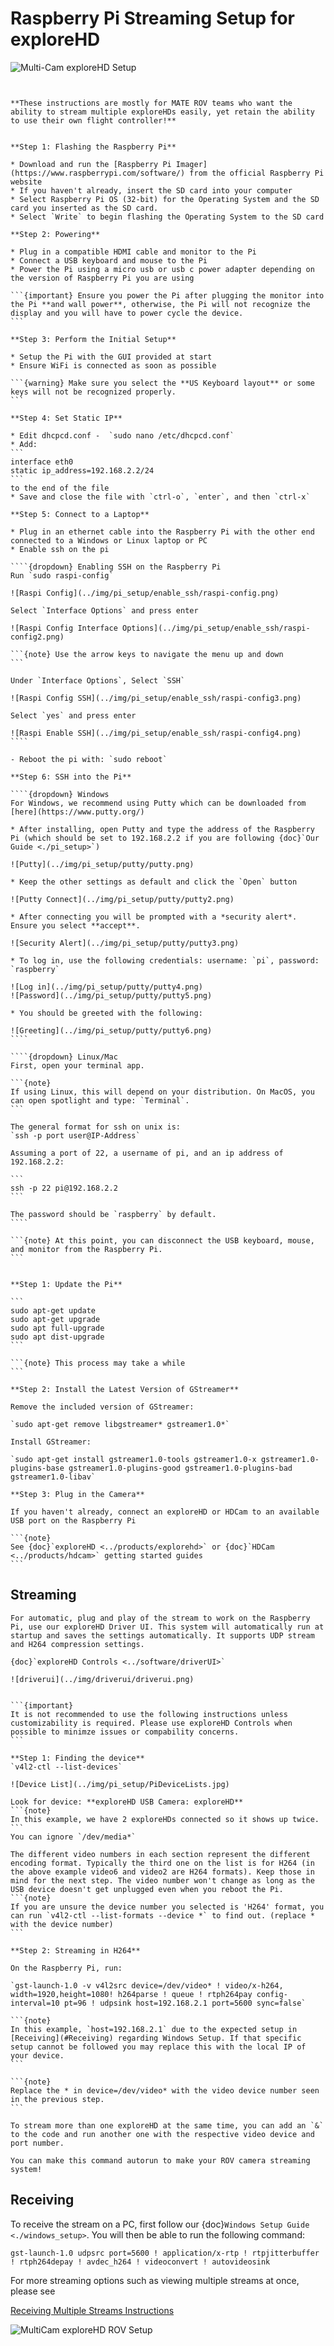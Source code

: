 # Raspberry Pi Streaming Setup for exploreHD

![Multi-Cam exploreHD Setup](../img/explorehd/exploreHD_Connection_Diagram.JPG)

```{note} The following instructions are for if you want to set up streaming from a Raspberry Pi without ArduSub. If you want plug-and-play compatibility we recommend following [this guide](https://www.ardusub.com/quick-start/installing-companion.html) to install ArduSub companion. 


**These instructions are mostly for MATE ROV teams who want the ability to stream multiple exploreHDs easily, yet retain the ability to use their own flight controller!**
```

`````{dropdown} Initial Setup

**Step 1: Flashing the Raspberry Pi**

* Download and run the [Raspberry Pi Imager](https://www.raspberrypi.com/software/) from the official Raspberry Pi website
* If you haven't already, insert the SD card into your computer
* Select Raspberry Pi OS (32-bit) for the Operating System and the SD card you inserted as the SD card.
* Select `Write` to begin flashing the Operating System to the SD card

**Step 2: Powering**

* Plug in a compatible HDMI cable and monitor to the Pi
* Connect a USB keyboard and mouse to the Pi
* Power the Pi using a micro usb or usb c power adapter depending on the version of Raspberry Pi you are using

```{important} Ensure you power the Pi after plugging the monitor into the Pi **and wall power**, otherwise, the Pi will not recognize the display and you will have to power cycle the device.
```

**Step 3: Perform the Initial Setup**

* Setup the Pi with the GUI provided at start
* Ensure WiFi is connected as soon as possible

```{warning} Make sure you select the **US Keyboard layout** or some keys will not be recognized properly.
```

**Step 4: Set Static IP**

* Edit dhcpcd.conf -  `sudo nano /etc/dhcpcd.conf`
* Add:
```
interface eth0
static ip_address=192.168.2.2/24
```
to the end of the file
* Save and close the file with `ctrl-o`, `enter`, and then `ctrl-x`

**Step 5: Connect to a Laptop**

* Plug in an ethernet cable into the Raspberry Pi with the other end connected to a Windows or Linux laptop or PC
* Enable ssh on the pi

````{dropdown} Enabling SSH on the Raspberry Pi
Run `sudo raspi-config`

![Raspi Config](../img/pi_setup/enable_ssh/raspi-config.png)

Select `Interface Options` and press enter

![Raspi Config Interface Options](../img/pi_setup/enable_ssh/raspi-config2.png)

```{note} Use the arrow keys to navigate the menu up and down
```

Under `Interface Options`, Select `SSH`

![Raspi Config SSH](../img/pi_setup/enable_ssh/raspi-config3.png)

Select `yes` and press enter

![Raspi Enable SSH](../img/pi_setup/enable_ssh/raspi-config4.png)
````

- Reboot the pi with: `sudo reboot`

**Step 6: SSH into the Pi**

````{dropdown} Windows
For Windows, we recommend using Putty which can be downloaded from [here](https://www.putty.org/)

* After installing, open Putty and type the address of the Raspberry Pi (which should be set to 192.168.2.2 if you are following {doc}`Our Guide <./pi_setup>`)

![Putty](../img/pi_setup/putty/putty.png)

* Keep the other settings as default and click the `Open` button

![Putty Connect](../img/pi_setup/putty/putty2.png)

* After connecting you will be prompted with a *security alert*. Ensure you select **accept**.

![Security Alert](../img/pi_setup/putty/putty3.png)

* To log in, use the following credentials: username: `pi`, password: `raspberry`

![Log in](../img/pi_setup/putty/putty4.png)
![Password](../img/pi_setup/putty/putty5.png)

* You should be greeted with the following:

![Greeting](../img/pi_setup/putty/putty6.png)
````

````{dropdown} Linux/Mac
First, open your terminal app.

```{note}
If using Linux, this will depend on your distribution. On MacOS, you can open spotlight and type: `Terminal`.
```

The general format for ssh on unix is:
`ssh -p port user@IP-Address`

Assuming a port of 22, a username of pi, and an ip address of 192.168.2.2:

```
ssh -p 22 pi@192.168.2.2
```

The password should be `raspberry` by default.
````

```{note} At this point, you can disconnect the USB keyboard, mouse, and monitor from the Raspberry Pi.
```

`````

````{dropdown} Installation Instructions

**Step 1: Update the Pi**

```
sudo apt-get update
sudo apt-get upgrade
sudo apt full-upgrade
sudo apt dist-upgrade
```

```{note} This process may take a while
```

**Step 2: Install the Latest Version of GStreamer**

Remove the included version of GStreamer:

`sudo apt-get remove libgstreamer* gstreamer1.0*`

Install GStreamer:

`sudo apt-get install gstreamer1.0-tools gstreamer1.0-x gstreamer1.0-plugins-base gstreamer1.0-plugins-good gstreamer1.0-plugins-bad gstreamer1.0-libav`

**Step 3: Plug in the Camera**

If you haven't already, connect an exploreHD or HDCam to an available USB port on the Raspberry Pi

```{note}
See {doc}`exploreHD <../products/explorehd>` or {doc}`HDCam <../products/hdcam>` getting started guides
```
````

## Streaming

```{dropdown} Automatic Stream Setup
For automatic, plug and play of the stream to work on the Raspberry Pi, use our exploreHD Driver UI. This system will automatically run at startup and saves the settings automatically. It supports UDP stream and H264 compression settings.

{doc}`exploreHD Controls <../software/driverUI>`

![driverui](../img/driverui/driverui.png)
```

````{dropdown} Manual Stream Setup

```{important}
It is not recommended to use the following instructions unless customizability is required. Please use exploreHD Controls when possible to minimze issues or compability concerns.
```

**Step 1: Finding the device**
`v4l2-ctl --list-devices`

![Device List](../img/pi_setup/PiDeviceLists.jpg)

Look for device: **exploreHD USB Camera: exploreHD**
```{note}
In this example, we have 2 exploreHDs connected so it shows up twice. 
```
You can ignore `/dev/media*`

The different video numbers in each section represent the different encoding format. Typically the third one on the list is for H264 (in the above example video6 and video2 are H264 formats). Keep those in mind for the next step. The video number won't change as long as the USB device doesn't get unplugged even when you reboot the Pi. 
```{note}
If you are unsure the device number you selected is 'H264' format, you can run `v4l2-ctl --list-formats --device *` to find out. (replace * with the device number)
```

**Step 2: Streaming in H264**

On the Raspberry Pi, run:

`gst-launch-1.0 -v v4l2src device=/dev/video* ! video/x-h264, width=1920,height=1080! h264parse ! queue ! rtph264pay config-interval=10 pt=96 ! udpsink host=192.168.2.1 port=5600 sync=false`

```{note}
In this example, `host=192.168.2.1` due to the expected setup in [Receiving](#Receiving) regarding Windows Setup. If that specific setup cannot be followed you may replace this with the local IP of your device.
```

```{note}
Replace the * in device=/dev/video* with the video device number seen in the previous step.
```

To stream more than one exploreHD at the same time, you can add an `&` to the code and run another one with the respective video device and port number.

You can make this command autorun to make your ROV camera streaming system!
````

## Receiving

To receive the stream on a PC, first follow our {doc}`Windows Setup Guide <./windows_setup>`. You will then be able to run the following command:

`gst-launch-1.0 udpsrc port=5600 ! application/x-rtp ! rtpjitterbuffer ! rtph264depay ! avdec_h264 ! videoconvert ! autovideosink`

For more streaming options such as viewing multiple streams at once, please see

[Receiving Multiple Streams Instructions](/guides/ardusub_companion.html#receiving-multiple-streams)

![MultiCam exploreHD ROV Setup](../img/gstreamer/gstreamer8.jpg)
